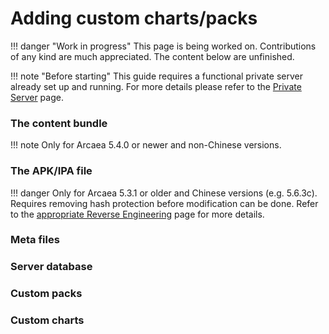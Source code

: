 # Adding custom charts/packs

!!! danger "Work in progress"
    This page is being worked on. Contributions of any kind are much appreciated. The content below are unfinished.

!!! note "Before starting"
    This guide requires a functional private server already set up and running. For more details please refer to the [Private Server](private-server.md) page.

### The content bundle
!!! note
    Only for Arcaea 5.4.0 or newer and non-Chinese versions.

### The APK/IPA file
!!! danger
    Only for Arcaea 5.3.1 or older and Chinese versions (e.g. 5.6.3c). Requires removing hash protection before modification can be done. Refer to the [appropriate Reverse Engineering](offline-mod.md#removing-hash-verification) page for more details.

### Meta files

### Server database

### Custom packs

### Custom charts
